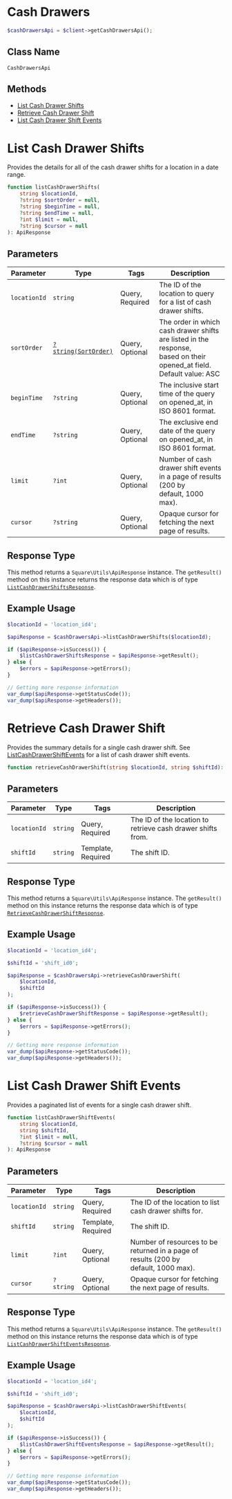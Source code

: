 # Cash Drawers

```php
$cashDrawersApi = $client->getCashDrawersApi();
```

## Class Name

`CashDrawersApi`

## Methods

* [List Cash Drawer Shifts](../../doc/apis/cash-drawers.md#list-cash-drawer-shifts)
* [Retrieve Cash Drawer Shift](../../doc/apis/cash-drawers.md#retrieve-cash-drawer-shift)
* [List Cash Drawer Shift Events](../../doc/apis/cash-drawers.md#list-cash-drawer-shift-events)


# List Cash Drawer Shifts

Provides the details for all of the cash drawer shifts for a location
in a date range.

```php
function listCashDrawerShifts(
    string $locationId,
    ?string $sortOrder = null,
    ?string $beginTime = null,
    ?string $endTime = null,
    ?int $limit = null,
    ?string $cursor = null
): ApiResponse
```

## Parameters

| Parameter | Type | Tags | Description |
|  --- | --- | --- | --- |
| `locationId` | `string` | Query, Required | The ID of the location to query for a list of cash drawer shifts. |
| `sortOrder` | [`?string(SortOrder)`](../../doc/models/sort-order.md) | Query, Optional | The order in which cash drawer shifts are listed in the response,<br>based on their opened_at field. Default value: ASC |
| `beginTime` | `?string` | Query, Optional | The inclusive start time of the query on opened_at, in ISO 8601 format. |
| `endTime` | `?string` | Query, Optional | The exclusive end date of the query on opened_at, in ISO 8601 format. |
| `limit` | `?int` | Query, Optional | Number of cash drawer shift events in a page of results (200 by<br>default, 1000 max). |
| `cursor` | `?string` | Query, Optional | Opaque cursor for fetching the next page of results. |

## Response Type

This method returns a `Square\Utils\ApiResponse` instance. The `getResult()` method on this instance returns the response data which is of type [`ListCashDrawerShiftsResponse`](../../doc/models/list-cash-drawer-shifts-response.md).

## Example Usage

```php
$locationId = 'location_id4';

$apiResponse = $cashDrawersApi->listCashDrawerShifts($locationId);

if ($apiResponse->isSuccess()) {
    $listCashDrawerShiftsResponse = $apiResponse->getResult();
} else {
    $errors = $apiResponse->getErrors();
}

// Getting more response information
var_dump($apiResponse->getStatusCode());
var_dump($apiResponse->getHeaders());
```


# Retrieve Cash Drawer Shift

Provides the summary details for a single cash drawer shift. See
[ListCashDrawerShiftEvents](../../doc/apis/cash-drawers.md#list-cash-drawer-shift-events) for a list of cash drawer shift events.

```php
function retrieveCashDrawerShift(string $locationId, string $shiftId): ApiResponse
```

## Parameters

| Parameter | Type | Tags | Description |
|  --- | --- | --- | --- |
| `locationId` | `string` | Query, Required | The ID of the location to retrieve cash drawer shifts from. |
| `shiftId` | `string` | Template, Required | The shift ID. |

## Response Type

This method returns a `Square\Utils\ApiResponse` instance. The `getResult()` method on this instance returns the response data which is of type [`RetrieveCashDrawerShiftResponse`](../../doc/models/retrieve-cash-drawer-shift-response.md).

## Example Usage

```php
$locationId = 'location_id4';

$shiftId = 'shift_id0';

$apiResponse = $cashDrawersApi->retrieveCashDrawerShift(
    $locationId,
    $shiftId
);

if ($apiResponse->isSuccess()) {
    $retrieveCashDrawerShiftResponse = $apiResponse->getResult();
} else {
    $errors = $apiResponse->getErrors();
}

// Getting more response information
var_dump($apiResponse->getStatusCode());
var_dump($apiResponse->getHeaders());
```


# List Cash Drawer Shift Events

Provides a paginated list of events for a single cash drawer shift.

```php
function listCashDrawerShiftEvents(
    string $locationId,
    string $shiftId,
    ?int $limit = null,
    ?string $cursor = null
): ApiResponse
```

## Parameters

| Parameter | Type | Tags | Description |
|  --- | --- | --- | --- |
| `locationId` | `string` | Query, Required | The ID of the location to list cash drawer shifts for. |
| `shiftId` | `string` | Template, Required | The shift ID. |
| `limit` | `?int` | Query, Optional | Number of resources to be returned in a page of results (200 by<br>default, 1000 max). |
| `cursor` | `?string` | Query, Optional | Opaque cursor for fetching the next page of results. |

## Response Type

This method returns a `Square\Utils\ApiResponse` instance. The `getResult()` method on this instance returns the response data which is of type [`ListCashDrawerShiftEventsResponse`](../../doc/models/list-cash-drawer-shift-events-response.md).

## Example Usage

```php
$locationId = 'location_id4';

$shiftId = 'shift_id0';

$apiResponse = $cashDrawersApi->listCashDrawerShiftEvents(
    $locationId,
    $shiftId
);

if ($apiResponse->isSuccess()) {
    $listCashDrawerShiftEventsResponse = $apiResponse->getResult();
} else {
    $errors = $apiResponse->getErrors();
}

// Getting more response information
var_dump($apiResponse->getStatusCode());
var_dump($apiResponse->getHeaders());
```

